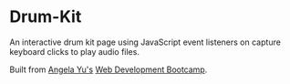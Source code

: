 # Drum-Kit
An interactive drum kit page using JavaScript event listeners on capture keyboard clicks to play audio files. 

Built from [Angela Yu's](https://twitter.com/yu_angela) [Web Development Bootcamp](https://www.udemy.com/course/the-complete-web-development-bootcamp/).
